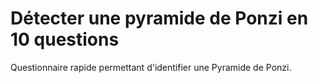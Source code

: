 # Détecter une pyramide de Ponzi en 10 questions
Questionnaire rapide permettant d'identifier une Pyramide de Ponzi.
